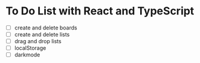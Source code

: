 # To Do List with React and TypeScript

- [ ] create and delete boards
- [ ] create and delete lists
- [ ] drag and drop lists
- [ ] localStorage
- [ ] darkmode
